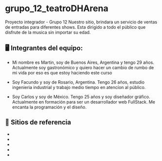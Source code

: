 # grupo_12_teatroDHArena

Proyecto integrador - Grupo 12
Nuestro sitio, brindara un servicio de ventas de entradas para diferentes shows. Esta dirigido a todo el público que disfrute de la musica sin importar su edad.

## 🖥️ Integrantes del equipo:

- Mi nombre es Martin, soy de Buenos Aires, Argentina y tengo 29 años. Actualmente soy gastronómico y quiero hacer un cambio de rumbo de mi vida por eso es que estoy haciendo este curso

- Soy Facundo y soy de Rosario, Argentina. Tengo 26 años, estudio ingenieria industrial y trabajo medio tiempo en atencíon al público.

- Soy Carlos y soy de México. Tengo 25 años y soy diseñador gráfico. Actualmente en formación para ser un desarrollador web FullStack. Me encanta la programación y el diseño.

## 🚧 Sitios de referencia

-
-
-
-
-
